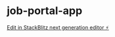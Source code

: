 # job-portal-app

[Edit in StackBlitz next generation editor ⚡️](https://stackblitz.com/~/github.com/anmol-prep/job-portal-app)